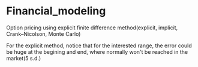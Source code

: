 # Financial_modeling
Option pricing using explicit finite difference method(explicit, implicit, Crank–Nicolson, Monte Carlo)

For the explicit method, notice that for the interested range, the error could be huge at the begining and end, where normally won't be reached in the market(5 s.d.)
